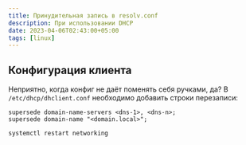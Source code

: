 ```yaml
---
title: Принудительная запись в resolv.conf
description: При использовании DHCP
date: 2023-04-06T02:43:00+05:00
tags: [linux]
---
```

## Конфигурация клиента
Неприятно, когда конфиг не даёт поменять себя ручками, да?
В `/etc/dhcp/dhclient.conf` необходимо добавить строки перезаписи:

```
supersede domain-name-servers <dns-1>, <dns-n>;
supersede domain-name "<domain.local>";
```

```shell
systemctl restart networking
```
